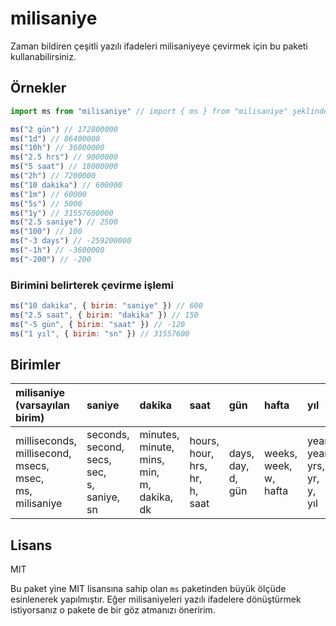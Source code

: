 # milisaniye

Zaman bildiren çeşitli yazılı ifadeleri milisaniyeye çevirmek için bu paketi kullanabilirsiniz.

## Örnekler

```js
import ms from "milisaniye" // import { ms } from "milisaniye" şeklinde de import edilebilir

ms("2 gün") // 172800000
ms("1d") // 86400000
ms("10h") // 36000000
ms("2.5 hrs") // 9000000
ms("5 saat") // 18000000
ms("2h") // 7200000
ms("10 dakika") // 600000
ms("1m") // 60000
ms("5s") // 5000
ms("1y") // 31557600000
ms("2.5 saniye") // 2500
ms("100") // 100
ms("-3 days") // -259200000
ms("-1h") // -3600000
ms("-200") // -200
```

### Birimini belirterek çevirme işlemi

```js
ms("10 dakika", { birim: "saniye" }) // 600
ms("2.5 saat", { birim: "dakika" }) // 150
ms("-5 gün", { birim: "saat" }) // -120
ms("1 yıl", { birim: "sn" }) // 31557600
```

## Birimler

| milisaniye (varsayılan birim) | saniye | dakika | saat | gün | hafta | yıl | 
|:-------- |:-------|:----------- |:------- |:----- |:----- |:------ |
| milliseconds,<br>millisecond,<br>msecs,<br>msec,<br>ms,<br>milisaniye | seconds,<br>second,<br>secs,<br>sec,<br>s,<br>saniye,<br>sn | minutes,<br>minute,<br>mins,<br>min,<br>m,<br>dakika,<br>dk | hours,<br>hour,<br>hrs,<br>hr,<br>h,<br>saat | days,<br>day,<br>d,<br>gün | weeks,<br>week,<br>w,<br>hafta | years,<br>year,<br>yrs,<br>yr,<br>y,<br>yıl |

## Lisans

MIT

Bu paket yine MIT lisansına sahip olan `ms` paketinden büyük ölçüde esinlenerek yapılmıştır. Eğer milisaniyeleri
yazılı ifadelere dönüştürmek istiyorsanız o pakete de bir göz atmanızı öneririm.